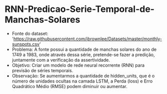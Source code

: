 # RNN-Predicao-Serie-Temporal-de-Manchas-Solares
- Fonte do dataset: 'https://raw.githubusercontent.com/jbrownlee/Datasets/master/monthly-sunspots.csv'
- Problema: A fonte possui a quantidade de manchas solares do ano de 1749 a 1983, onde através dessa série, pretende-se fazer a predição, juntamente com a verificação da assertividade.
- Objetivo: Criar um modelo de rede neural recorrente (RNN) para previsão de séries temporais.
- Observação: Se aumentarmos a quantidade de hidden_units, que é o número de unidades ocultas na camada LSTM, a Perda (loss) e Erro Quadrático Médio (RMSE) podem diminuir ou aumentar.
